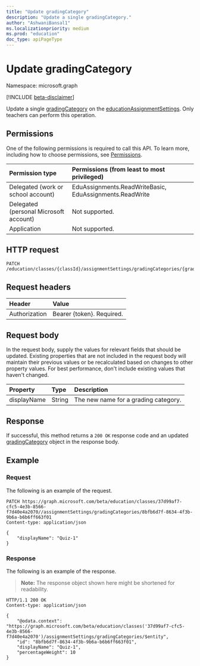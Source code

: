 ```yaml
---
title: "Update gradingCategory"
description: "Update a single gradingCategory."
author: "AshwaniBansal1"
ms.localizationpriority: medium
ms.prod: "education"
doc_type: apiPageType
---
```


# Update gradingCategory

Namespace: microsoft.graph

[!INCLUDE [beta-disclaimer](../../includes/beta-disclaimer.md)]

Update a single [gradingCategory](../resources/educationgradingcategory.md) on the [educationAssignmentSettings](../resources/educationassignmentsettings.md). Only teachers can perform this operation.

## Permissions
One of the following permissions is required to call this API. To learn more, including how to choose permissions, see [Permissions](/graph/permissions-reference).

|Permission type      | Permissions (from least to most privileged)              |
|:--------------------|:---------------------------------------------------------|
|Delegated (work or school account) |  EduAssignments.ReadWriteBasic, EduAssignments.ReadWrite  |
|Delegated (personal Microsoft account) |  Not supported.  |
|Application | Not supported. |

## HTTP request
<!-- { "blockType": "ignored" } -->
```http
PATCH /education/classes/{classId}/assignmentSettings/gradingCategories/{gradingCategoryId}
```

## Request headers
| Header       | Value |
|:---------------|:--------|
| Authorization  | Bearer {token}. Required.  |

## Request body

In the request body, supply the values for relevant fields that should be updated. Existing properties that are not included in the request body will maintain their previous values or be recalculated based on changes to other property values. For best performance, don't include existing values that haven't changed.

| Property     | Type        | Description |
|:-------------|:------------|:------------|
|displayName|String|The new name for a grading category.|

## Response
If successful, this method returns a `200 OK` response code and an updated [gradingCategory](../resources/educationgradingcategory.md) object in the response body.

## Example

### Request
The following is an example of the request.

<!-- {
  "blockType": "request",
  "sampleKeys": ["37d99af7-cfc5-4e3b-8566-f7d40e4a2070", "8bfb6d7f-8634-4f3b-9b6a-b6b6ff663f01"],
  "name": "update_gradingCategoties"
}-->
```http
PATCH https://graph.microsoft.com/beta/education/classes/37d99af7-cfc5-4e3b-8566-f7d40e4a2070//assignmentSettings/gradingCategories/8bfb6d7f-8634-4f3b-9b6a-b6b6ff663f01
Content-type: application/json

{
    "displayName": "Quiz-1"
}
```

### Response
The following is an example of the response.

> **Note:** The response object shown here might be shortened for readability.

<!-- {
  "blockType": "response",
  "truncated": true,
  "@odata.type": "microsoft.graph.educationGradingCategory"
} -->

```http
HTTP/1.1 200 OK
Content-type: application/json

{
    "@odata.context": "https://graph.microsoft.com/beta/education/classes('37d99af7-cfc5-4e3b-8566-f7d40e4a2070')/assignmentSettings/gradingCategories/$entity",
    "id": "8bfb6d7f-8634-4f3b-9b6a-b6b6ff663f01",
    "displayName": "Quiz-1",
    "percentageWeight": 10
}
```
